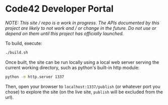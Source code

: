 # Code42 Developer Portal

*NOTE: This site / repo is a work in progress. The APIs documented by this project are likely to not work and / or change in the future. Do not use or depend on them until this project has officially launched.*

To build, execute:

```bash
./build.sh
```

Once built, the site can be run locally using a local web server serving the current working directory, such as python's built-in http module:

```bash
python -m http.server 1337
```

Then, open your browser to `localhost:1337/publish` (or whatever port you chose) to explore the site (on the live site, `publish` will be excluded from the url).
